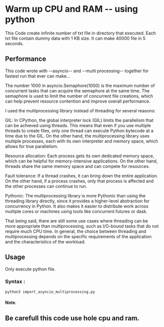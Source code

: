 # Warm up CPU and RAM -- using python

This Code create infinite number of txt file in directory that executed.
Each txt file contain dummy data with 1 KB size.
It can make 40000 file in 5 seconds.

## Performance

This code wrote with --asyncio-- and --multi processing-- together for fastest run that ever can make...

The number 1000 in asyncio.Semaphore(1000) is the maximum number of concurrent tasks that can acquire the semaphore at the same time. The semaphore is used to limit the number of concurrent file creations, which can help prevent resource contention and improve overall performance.



I used the multiprocessing library instead of threading for several reasons:

GIL: In CPython, the global interpreter lock (GIL) limits the parallelism that can be achieved using threads. This means that even if you use multiple threads to create files, only one thread can execute Python bytecode at a time due to the GIL. On the other hand, the multiprocessing library uses multiple processes, each with its own interpreter and memory space, which allows for true parallelism.

Resource allocation: Each process gets its own dedicated memory space, which can be helpful for memory-intensive applications. On the other hand, threads share the same memory space and can compete for resources.

Fault tolerance: If a thread crashes, it can bring down the entire application. On the other hand, if a process crashes, only that process is affected and the other processes can continue to run.

Pythonic: The multiprocessing library is more Pythonic than using the threading library directly, since it provides a higher-level abstraction for concurrency in Python. It also makes it easier to distribute work across multiple cores or machines using tools like concurrent.futures or dask.

That being said, there are still some use cases where threading can be more appropriate than multiprocessing, such as I/O-bound tasks that do not require much CPU time. In general, the choice between threading and multiprocessing depends on the specific requirements of the application and the characteristics of the workload.

## Usage

Only execute python file.

### Syntax :

```bashe
python3 import_asyncio_multiprocessing.py
```

#### Note.

Be carefull this code use hole cpu and ram.
---------------------------------------------------
